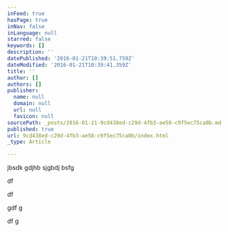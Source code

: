 ```yaml
---
inFeed: true
hasPage: true
inNav: false
inLanguage: null
starred: false
keywords: []
description: ''
datePublished: '2016-01-21T10:39:51.759Z'
dateModified: '2016-01-21T10:39:41.359Z'
title: ''
author: []
authors: []
publisher:
  name: null
  domain: null
  url: null
  favicon: null
sourcePath: _posts/2016-01-21-9cd438ed-c29d-4fb3-ae58-c9f5ec75ca0b.md
published: true
url: 9cd438ed-c29d-4fb3-ae58-c9f5ec75ca0b/index.html
_type: Article

---
```

jbsdk gdjhb sjgbdj bsfg 

df

df

gdf g

df g